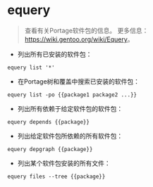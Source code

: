 # equery

> 查看有关Portage软件包的信息。
> 更多信息：<https://wiki.gentoo.org/wiki/Equery>。

- 列出所有已安装的软件包：

`equery list '*'`

- 在Portage树和覆盖中搜索已安装的软件包：

`equery list -po {{package1 package2 ...}}`

- 列出所有依赖于给定软件包的软件包：

`equery depends {{package}}`

- 列出给定软件包所依赖的所有软件包：

`equery depgraph {{package}}`

- 列出某个软件包安装的所有文件：

`equery files --tree {{package}}`